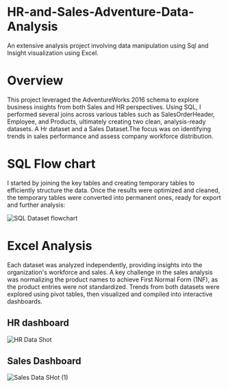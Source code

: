 # HR-and-Sales-Adventure-Data-Analysis
An extensive analysis project involving data manipulation using Sql and Insight visualization using Excel.

# Overview
This project leveraged the AdventureWorks 2016 schema to explore business insights from both Sales and HR perspectives.
Using SQL, I performed several joins across various tables such as SalesOrderHeader, Employee, and Products, ultimately creating two clean, analysis-ready datasets.
A Hr dataset and a Sales Dataset.The focus was on identifying trends in sales performance and assess company workforce distribution.

# SQL Flow chart
I started by joining the key tables and creating temporary tables to efficiently structure the data. Once the results were optimized and cleaned, 
the temporary tables were converted into permanent ones, ready for export and further analysis:

![SQL Dataset flowchart](https://github.com/user-attachments/assets/3862430f-7012-4484-bceb-d1c14079f778)


# Excel Analysis
Each dataset was analyzed independently, providing insights into the organization's workforce and sales.
A key challenge in the sales analysis was normalizing the product names to achieve First Normal Form (1NF), as the product entries were not standardized.
Trends from both datasets were explored using pivot tables, then visualized and compiled into interactive dashboards.

## HR dashboard
![HR Data Shot](https://github.com/user-attachments/assets/d7df70fd-a214-40db-8b3f-bae0188ada8e)

## Sales Dashboard
![Sales Data SHot (1)](https://github.com/user-attachments/assets/3af05f6a-3fff-455e-9d05-eba38267fd9c)



